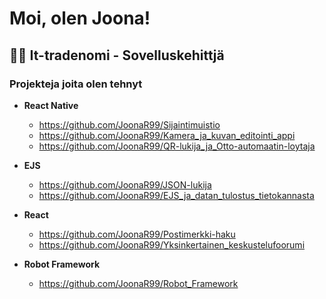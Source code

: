 <h1>Moi, olen Joona!</h1>

<h2>👨‍💻 It-tradenomi - Sovelluskehittjä</h2>

<h3>Projekteja joita olen tehnyt</h3>

- <b>React Native</b>
  - https://github.com/JoonaR99/Sijaintimuistio
  - https://github.com/JoonaR99/Kamera_ja_kuvan_editointi_appi
  - https://github.com/JoonaR99/QR-lukija_ja_Otto-automaatin-loytaja

- <b>EJS</b>
  - https://github.com/JoonaR99/JSON-lukija
  - https://github.com/JoonaR99/EJS_ja_datan_tulostus_tietokannasta

- <b>React</b>
  - https://github.com/JoonaR99/Postimerkki-haku
  - https://github.com/JoonaR99/Yksinkertainen_keskustelufoorumi

- <b>Robot Framework</b>
  - https://github.com/JoonaR99/Robot_Framework
